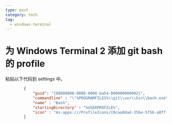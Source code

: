 ```yaml
---
type: post
category: tech
tag:
  - windows-terminal
---
```


# 为 Windows Terminal 2 添加 git bash 的 profile

粘贴以下代码到 settings 中。

```JSON
        {
            "guid": "{00000000-0000-0000-ba54-000000000002}",
            "commandline" : "\"%PROGRAMFILES%\\git\\usr\\bin\\bash.exe\" -i -l",
            "name" : "Bash",
            "startingDirectory" : "%USERPROFILE%",
            "icon" : "ms-appx:///ProfileIcons/{0caa0dad-35be-5f56-a8ff-afceeeaa6101}.png"
        }

```
